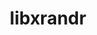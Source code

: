 ---
title: "libxrandr"
layout: cache
categories: [package, develop-2024-03-17]
meta: {"versions": ["1.5.4"], "compilers": ["gcc@=11.1.0", "gcc@=11.4.0", "gcc@=7.3.1", "gcc@=9.4.0"], "oss": ["amzn2", "ubuntu20.04", "ubuntu22.04"], "platforms": ["linux"], "targets": ["aarch64", "neoverse_n1", "neoverse_v1", "neoverse_v2", "ppc64le", "x86_64_v3"], "stacks": ["aws-isc", "aws-isc-aarch64", "data-vis-sdk", "e4s", "e4s-neoverse-v2", "e4s-neoverse_v1", "e4s-power", "e4s-rocm-external", "ml-linux-x86_64-rocm", "root"], "num_specs": 11, "num_specs_by_stack": {"root": 11, "aws-isc-aarch64": 2, "aws-isc": 1, "data-vis-sdk": 2, "e4s-power": 1, "e4s-neoverse_v1": 1, "e4s-neoverse-v2": 1, "e4s": 2, "ml-linux-x86_64-rocm": 1, "e4s-rocm-external": 1}}
spec_details: [{"hash": "hwfvz7mpto3e527cpsjltunf6hn6egdq", "compiler": "gcc@=7.3.1", "versions": ["1.5.4"], "os": "amzn2", "platform": "linux", "target": "aarch64", "variants": ["build_system=autotools"], "stacks": ["root", "aws-isc-aarch64"], "size": "-", "tarball": "https://binaries.spack.io/releases/develop-2024-03-17/build_cache/linux-amzn2-aarch64/gcc-7.3.1/libxrandr-1.5.4/linux-amzn2-aarch64-gcc-7.3.1-libxrandr-1.5.4-hwfvz7mpto3e527cpsjltunf6hn6egdq.spack"}, {"hash": "jfchr52wi3y6czsdi2fxvlsjqubgmkfk", "compiler": "gcc@=7.3.1", "versions": ["1.5.4"], "os": "amzn2", "platform": "linux", "target": "neoverse_n1", "variants": ["build_system=autotools"], "stacks": ["root", "aws-isc-aarch64"], "size": "-", "tarball": "https://binaries.spack.io/releases/develop-2024-03-17/build_cache/linux-amzn2-neoverse_n1/gcc-7.3.1/libxrandr-1.5.4/linux-amzn2-neoverse_n1-gcc-7.3.1-libxrandr-1.5.4-jfchr52wi3y6czsdi2fxvlsjqubgmkfk.spack"}, {"hash": "g3ah6wlpjcssm3sr65er5rhx64s2jbkz", "compiler": "gcc@=7.3.1", "versions": ["1.5.4"], "os": "amzn2", "platform": "linux", "target": "x86_64_v3", "variants": ["build_system=autotools"], "stacks": ["root", "aws-isc"], "size": "-", "tarball": "https://binaries.spack.io/releases/develop-2024-03-17/build_cache/linux-amzn2-x86_64_v3/gcc-7.3.1/libxrandr-1.5.4/linux-amzn2-x86_64_v3-gcc-7.3.1-libxrandr-1.5.4-g3ah6wlpjcssm3sr65er5rhx64s2jbkz.spack"}, {"hash": "p64x424xijtw6p5ldxz22ktmklgwj6b5", "compiler": "gcc@=11.1.0", "versions": ["1.5.4"], "os": "ubuntu20.04", "platform": "linux", "target": "x86_64_v3", "variants": ["build_system=autotools"], "stacks": ["root", "data-vis-sdk"], "size": "-", "tarball": "https://binaries.spack.io/releases/develop-2024-03-17/build_cache/linux-ubuntu20.04-x86_64_v3/gcc-11.1.0/libxrandr-1.5.4/linux-ubuntu20.04-x86_64_v3-gcc-11.1.0-libxrandr-1.5.4-p64x424xijtw6p5ldxz22ktmklgwj6b5.spack"}, {"hash": "pa73bfx75ks2zkkgwxdvx4iolk5iyjcx", "compiler": "gcc@=9.4.0", "versions": ["1.5.4"], "os": "ubuntu20.04", "platform": "linux", "target": "ppc64le", "variants": ["build_system=autotools"], "stacks": ["e4s-power", "root"], "size": "-", "tarball": "https://binaries.spack.io/releases/develop-2024-03-17/build_cache/linux-ubuntu20.04-ppc64le/gcc-9.4.0/libxrandr-1.5.4/linux-ubuntu20.04-ppc64le-gcc-9.4.0-libxrandr-1.5.4-pa73bfx75ks2zkkgwxdvx4iolk5iyjcx.spack"}, {"hash": "oobhfywpnjvqymlk3thfkjvxsusdsuxb", "compiler": "gcc@=11.1.0", "versions": ["1.5.4"], "os": "ubuntu20.04", "platform": "linux", "target": "x86_64_v3", "variants": ["build_system=autotools"], "stacks": ["root", "data-vis-sdk"], "size": "-", "tarball": "https://binaries.spack.io/releases/develop-2024-03-17/build_cache/linux-ubuntu20.04-x86_64_v3/gcc-11.1.0/libxrandr-1.5.4/linux-ubuntu20.04-x86_64_v3-gcc-11.1.0-libxrandr-1.5.4-oobhfywpnjvqymlk3thfkjvxsusdsuxb.spack"}, {"hash": "pc3t3xfzqedhphoafuog3u7l6ie5da4b", "compiler": "gcc@=11.4.0", "versions": ["1.5.4"], "os": "ubuntu22.04", "platform": "linux", "target": "neoverse_v1", "variants": ["build_system=autotools"], "stacks": ["e4s-neoverse_v1", "root"], "size": "-", "tarball": "https://binaries.spack.io/releases/develop-2024-03-17/build_cache/linux-ubuntu22.04-neoverse_v1/gcc-11.4.0/libxrandr-1.5.4/linux-ubuntu22.04-neoverse_v1-gcc-11.4.0-libxrandr-1.5.4-pc3t3xfzqedhphoafuog3u7l6ie5da4b.spack"}, {"hash": "gjbtn5x7xo5bz4zbn43uefkazbj6drdb", "compiler": "gcc@=11.4.0", "versions": ["1.5.4"], "os": "ubuntu22.04", "platform": "linux", "target": "neoverse_v2", "variants": ["build_system=autotools"], "stacks": ["root", "e4s-neoverse-v2"], "size": "-", "tarball": "https://binaries.spack.io/releases/develop-2024-03-17/build_cache/linux-ubuntu22.04-neoverse_v2/gcc-11.4.0/libxrandr-1.5.4/linux-ubuntu22.04-neoverse_v2-gcc-11.4.0-libxrandr-1.5.4-gjbtn5x7xo5bz4zbn43uefkazbj6drdb.spack"}, {"hash": "3pk7pey4v7lmsbt7xqyvmwjyqfrgul42", "compiler": "gcc@=11.4.0", "versions": ["1.5.4"], "os": "ubuntu22.04", "platform": "linux", "target": "x86_64_v3", "variants": ["build_system=autotools"], "stacks": ["root", "e4s"], "size": "-", "tarball": "https://binaries.spack.io/releases/develop-2024-03-17/build_cache/linux-ubuntu22.04-x86_64_v3/gcc-11.4.0/libxrandr-1.5.4/linux-ubuntu22.04-x86_64_v3-gcc-11.4.0-libxrandr-1.5.4-3pk7pey4v7lmsbt7xqyvmwjyqfrgul42.spack"}, {"hash": "6vefcrchcjndot6erxlxst5ovqg4fnty", "compiler": "gcc@=11.4.0", "versions": ["1.5.4"], "os": "ubuntu22.04", "platform": "linux", "target": "x86_64_v3", "variants": ["build_system=autotools"], "stacks": ["root", "ml-linux-x86_64-rocm", "e4s-rocm-external"], "size": "-", "tarball": "https://binaries.spack.io/releases/develop-2024-03-17/build_cache/linux-ubuntu22.04-x86_64_v3/gcc-11.4.0/libxrandr-1.5.4/linux-ubuntu22.04-x86_64_v3-gcc-11.4.0-libxrandr-1.5.4-6vefcrchcjndot6erxlxst5ovqg4fnty.spack"}, {"hash": "cxqhacnw6xz3hpws37z5nz7s4gkgt4zt", "compiler": "gcc@=11.4.0", "versions": ["1.5.4"], "os": "ubuntu22.04", "platform": "linux", "target": "x86_64_v3", "variants": ["build_system=autotools"], "stacks": ["root", "e4s"], "size": "-", "tarball": "https://binaries.spack.io/releases/develop-2024-03-17/build_cache/linux-ubuntu22.04-x86_64_v3/gcc-11.4.0/libxrandr-1.5.4/linux-ubuntu22.04-x86_64_v3-gcc-11.4.0-libxrandr-1.5.4-cxqhacnw6xz3hpws37z5nz7s4gkgt4zt.spack"}]
---